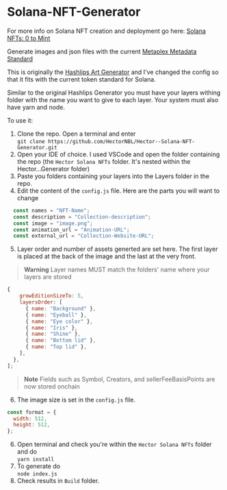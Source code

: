 # Solana-NFT-Generator
For more info on Solana NFT creation and deployment go here: [Solana NFTs: 0 to Mint](https://hackmd.io/@hnbl/solana_guide)

Generate images and json files with the current [Metaplex Metadata Standard](https://docs.metaplex.com/programs/token-metadata/token-standard)

This is originally the [Hashlips Art Generator](https://github.com/HashLips/hashlips_art_engine) and I've changed the config so that it fits with the current token standard for Solana.

Similar to the original Hashlips Generator you must have your layers withing folder with the name you want to give to each layer. Your system must also have yarn and node.

To use it:
1. Clone the repo. Open a terminal and enter </br> `git clone https://github.com/HectorNBL/Hector--Solana-NFT-Generator.git`
2. Open your IDE of choice. I used VSCode and open the folder containing the repo (the `Hector Solana NFTs` folder. It's nested within the Hector...Generator folder)
3. Paste you folders containing your layers into the Layers folder in the repo.
4. Edit the content of the `config.js` file. Here are the parts you will want to change
```javascript
  const names = "NFT-Name"; 
  const description = "Collection-description";
  const image = "image.png";
  const animation_url = "Animation-URL";
  const external_url = "Collection-Website-URL";
```
5. Layer order and number of assets generted are set here. The first layer is placed at the back of the image and the last at the very front.
> **Warning**
> Layer names MUST match the folders' name where your layers are stored
```javascript
{
    growEditionSizeTo: 5,
    layersOrder: [
      { name: "Background" },
      { name: "Eyeball" },
      { name: "Eye color" },
      { name: "Iris" },
      { name: "Shine" },
      { name: "Bottom lid" },
      { name: "Top lid" },
    ],
  },
];
```
> **Note**
> Fields such as Symbol, Creators, and sellerFeeBasisPoints are now stored onchain
6. The image size is set in the `config.js` file.
```javascript
const format = {
  width: 512,
  height: 512,
};
```
6. Open terminal and check you're within the `Hector Solana NFTs` folder and do </br> `yarn install`
7. To generate do </br> `node index.js`
8. Check results in `Build` folder.
